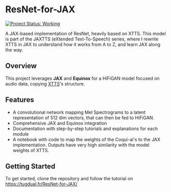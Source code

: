 # ResNet-for-JAX

[![Project Status: Working](https://img.shields.io/badge/status-working-brightgreen.svg)](https://github.com/yourusername/Audio-VQVAE-for-JAX)

A JAX-based implementation of ResNet, heavily based on XTTS. This model is part of the JAXTTS (eXtended Text-To-Speech) series, where I rewrite XTTS in JAX to understand how it works from A to Z, and learn JAX along the way.

## Overview

This project leverages **JAX** and **Equinox** for a HiFiGAN model focused on audio data, copying [XTTS](https://github.com/coqui-ai/TTS)'s structure.

## Features

- A convolutional network mapping Mel Spectrograms to a latent representation of 512 dim vectors, that can then be fed to HiFiGAN. 
- Comprehensive JAX and Equinox integration
- Documentation with step-by-step tutorials and explanations for each module
- A notebook with code to map the weights of the Coqui-ai's to the JAX implementation. Outputs have very high similarity with the model weights of XTTS.

## Getting Started

To get started, clone the repository and follow the tutorial on https://tugdual.fr/ResNet-for-JAX/